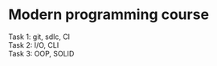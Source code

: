 # Modern programming course
Task 1: git, sdlc, CI <br />
Task 2: I/O, CLI <br />
Task 3: OOP, SOLID
